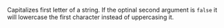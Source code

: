 Capitalizes first letter of a string. If the optinal second argument is `false` it will lowercase the first character instead of uppercasing it.
